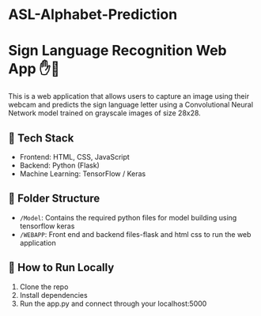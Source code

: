 # ASL-Alphabet-Prediction
# Sign Language Recognition Web App ✋🤟

This is a web application that allows users to capture an image using their webcam and predicts the sign language letter using a Convolutional Neural Network model trained on grayscale images of size 28x28.

## 🔧 Tech Stack

- Frontend: HTML, CSS, JavaScript
- Backend: Python (Flask)
- Machine Learning: TensorFlow / Keras

## 📁 Folder Structure

- `/Model`: Contains the required python files for model building using tensorflow keras
- `/WEBAPP`: Front end and backend files-flask and html css to run the web application

## 🚀 How to Run Locally

1. Clone the repo
2. Install dependencies
3. Run the app.py and connect through your localhost:5000
